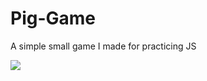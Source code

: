 # Pig-Game
A simple small game I made for practicing JS

<img src = "https://media.giphy.com/media/aubmZkXNS0ur2JAPMX/giphy.gif"/>


